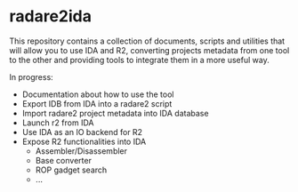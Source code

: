 radare2ida
==========

This repository contains a collection of documents, scripts
and utilities that will allow you to use IDA and R2, converting
projects metadata from one tool to the other and providing
tools to integrate them in a more useful way.

In progress:

* Documentation about how to use the tool
* Export IDB from IDA into a radare2 script
* Import radare2 project metadata into IDA database
* Launch r2 from IDA
* Use IDA as an IO backend for R2
* Expose R2 functionalities into IDA
  * Assembler/Disassembler
  * Base converter
  * ROP gadget search
  * ...
